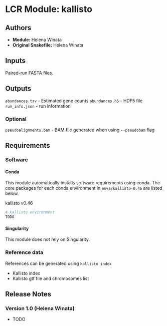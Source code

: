 # LCR Module: kallisto

## Authors

- **Module:** Helena Winata
- **Original Snakefile:** Helena Winata

## Inputs
Paired-run FASTA files.

## Outputs
`abundances.tsv` - Estimated gene counts
`abundances.h5` - HDF5 file
`run_info.json` - run information

### Optional
`pseudoalignments.bam` - BAM file generated when using `--pseudobam` flag


## Requirements

### Software

<!-- TODO: If you can't use conda, update this section accordingly -->

#### Conda

This module automatically installs software requirements using conda. The core packages for each conda environment in `envs/kallisto-0.46` are listed below.

kallisto v0.46

```bash
# kallisto environment
TODO
```

#### Singularity

This module does not rely on Singularity.

### Reference data

<!-- TODO: Add required references below (including the reference key) -->
References can be generated using `kallisto index`
- Kallisto index 
- Kallisto gtf file and chromosomes list

## Release Notes

### Version 1.0 (Helena Winata)

<!-- TODO: Add items below explaining each decision -->

- TODO
